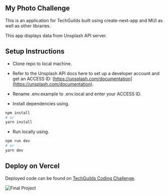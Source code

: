 ## My Photo Challenge

This is an application for TechGuilds built using create-next-app and MUI as well as other libraries.

This app displays data from Unsplash API server.

## Setup Instructions

- Clone repo to local machine.

- Refer to the Unsplash API docs here to set up a developer account and get an ACCESS ID: [https://unsplash.com/documentation](https://unsplash.com/documentation).

- Rename .env.example to .env.local and enter your ACCESS ID.

- Install dependencies using.

```bash
npm install
# or
yarn install
```

- Run locally using.

```bash
npm run dev
# or
yarn dev

```

## Deploy on Vercel

Deployed code can be found on [TechGuilds Coding Challenge](https://techguilds-coding-challange.vercel.app/).

![Final Project](https://res.cloudinary.com/dytnpjxrd/image/upload/v1655133373/techguilds_fginze.png)
